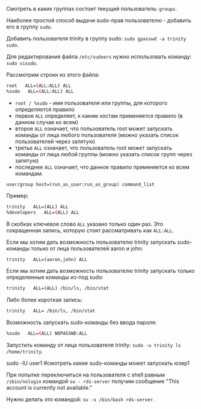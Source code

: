 Смотреть в каких группах состоит текущий пользователь: `groups`.

Наиболее простой способ выдачи sudo-прав пользователю - добавить его в группу `sudo`.

Добавить пользователя trinity в группу sudo: `sudo gpasswd -a trinity sudo`.

Для редактирования файла `/etc/sudoers` нужно использовать команду: `sudo visudo`.

Рассмотрим строки из этого файла:

```bash
root   ALL=(ALL:ALL) ALL
%sudo   ALL=(ALL:ALL) ALL
```

- `root / %sudo` - имя пользователя или группы, для которого определяется правило
- первое `ALL` определяет, к каким хостам применяется правило (в данном случае ко всем)
- второе `ALL` означает, что пользователь root может запускать команды от лица любого пользователя (можно указать список пользователей через запятую)
- третье `ALL` означает, что пользователь root может запускать команды от лица любой группы (можно указать список групп через запятую)
- последнее `ALL` означает, что данное правило применяется ко всем командам.

`user/group host=(run_as_user:run_as_group) command_list`

Пример:

```bash
trinity   ALL=(ALL) ALL
%developers   ALL=(ALL) ALL
```

В скобках ключевое слово `ALL` указано только один раз. Это сокращенная запись, которую стоит рассматривать как `ALL:ALL`.

Если мы хотим дать возможность пользователю trinity запускать sudo-команды только от лица пользователей aaron и john:

```bash
trinity   ALL=(aaron,john) ALL
```

Если мы хотим дать возможность пользователю trinity запускать только определенные команды из-под sudo:

```bash
trinity   ALL=(ALL) /bin/ls, /bin/stat
```

Либо более короткая запись:

```bash
trinity   ALL= /bin/ls, /bin/stat
```

Возможность запускать sudo-команды без ввода пароля:

```bash
%sudo   ALL=(ALL) NOPASSWD:ALL
```

Запустить команду от лица пользователя trinity: `sudo -u trinity ls /home/trinity`.

sudo -lU user1   #смотреть какие sudo-команды может запускать юзер1

При попытке переключиться на пользователя с shell равным `/sbin/nologin` командой `su - rds-server` получим сообщение "This account is currently not available."

Нужно делать это командой: `su -s /bin/bash rds-server`.